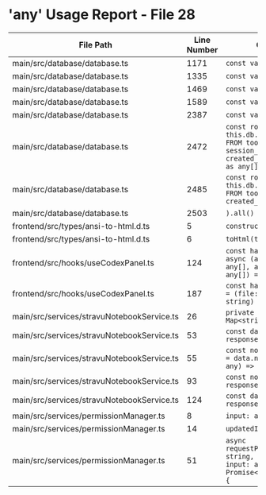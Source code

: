 # 'any' Usage Report - File 28

| File Path | Line Number | Code Snippet | Fixed | Explanation |
|-----------|-------------|--------------|-------|-------------|
| main/src/database/database.ts | 1171 | `const values: any[] = [];` | No |  |
| main/src/database/database.ts | 1335 | `const values: any[] = [];` | No |  |
| main/src/database/database.ts | 1469 | `const values: any[] = [];` | No |  |
| main/src/database/database.ts | 1589 | `const values: any[] = [];` | No |  |
| main/src/database/database.ts | 2387 | `const values: any[] = [];` | No |  |
| main/src/database/database.ts | 2472 | `const rows = this.db.prepare('SELECT * FROM tool_panels WHERE session_id = ? ORDER BY created_at').all(sessionId) as any[];` | No |  |
| main/src/database/database.ts | 2485 | `const rows = this.db.prepare('SELECT * FROM tool_panels ORDER BY created_at').all() as any[];` | No |  |
| main/src/database/database.ts | 2503 | `).all() as any[];` | No |  |
| frontend/src/types/ansi-to-html.d.ts | 5 | `constructor(options?: any);` | No |  |
| frontend/src/types/ansi-to-html.d.ts | 6 | `toHtml(text: string): any;` | No |  |
| frontend/src/hooks/useCodexPanel.ts | 124 | `const handleSendInput = async (attachedImages?: any[], attachedTexts?: any[]) => {` | No |  |
| frontend/src/hooks/useCodexPanel.ts | 187 | `const handleStravuFileSelect = (file: any, content: string) => {` | No |  |
| main/src/services/stravuNotebookService.ts | 26 | `private cache = new Map<string, any>();` | No |  |
| main/src/services/stravuNotebookService.ts | 53 | `const data: any = await response.json();` | No |  |
| main/src/services/stravuNotebookService.ts | 55 | `const notebooks: Notebook[] = data.notebooks.map((nb: any) => ({` | No |  |
| main/src/services/stravuNotebookService.ts | 93 | `const notebook: any = await response.json();` | No |  |
| main/src/services/stravuNotebookService.ts | 124 | `const data: any = await response.json();` | No |  |
| main/src/services/permissionManager.ts | 8 | `input: any;` | No |  |
| main/src/services/permissionManager.ts | 14 | `updatedInput?: any;` | No |  |
| main/src/services/permissionManager.ts | 51 | `async requestPermission(sessionId: string, toolName: string, input: any): Promise<PermissionResponse> {` | No |  |